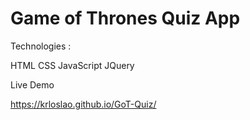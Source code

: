 # Game of Thrones Quiz App

Technologies :

HTML
CSS
JavaScript
JQuery

Live Demo

https://krloslao.github.io/GoT-Quiz/


